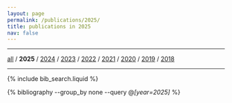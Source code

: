 ```yaml
---
layout: page
permalink: /publications/2025/
title: publications in 2025
nav: false
---
```


<hr/>

[all](https://wongzit.github.io/publications/) / **2025** / [2024](https://wongzit.github.io/publications/2024/) / [2023](https://wongzit.github.io/publications/2023/) / [2022](https://wongzit.github.io/publications/2022/) / [2021](https://wongzit.github.io/publications/2021/) / [2020](https://wongzit.github.io/publications/2020/) / [2019](https://wongzit.github.io/publications/2019/) / [2018](https://wongzit.github.io/publications/2018/)

<hr/>

<!-- _pages/publications.md -->

<!-- Bibsearch Feature -->

{% include bib_search.liquid %}

<div class="publications">

{% bibliography --group_by none --query @*[year=2025]* %}

</div>


